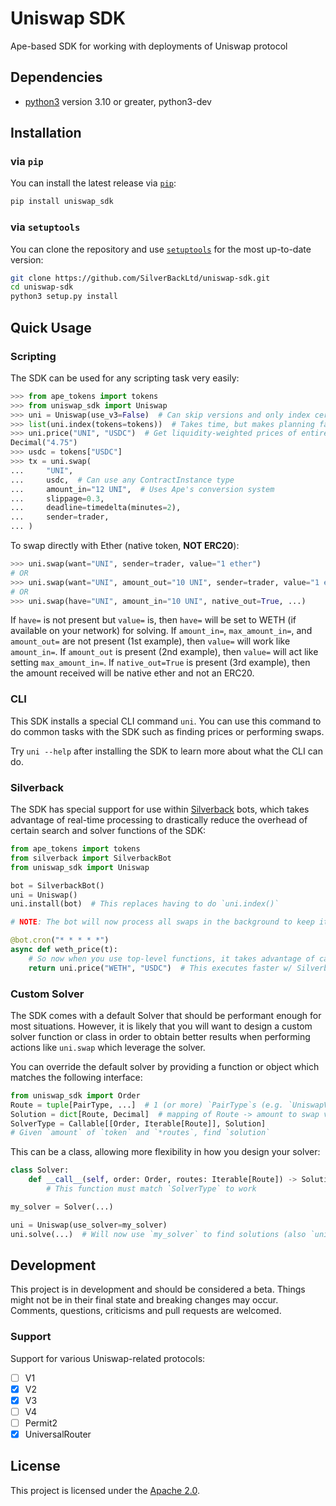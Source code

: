# Uniswap SDK

Ape-based SDK for working with deployments of Uniswap protocol

## Dependencies

- [python3](https://www.python.org/downloads) version 3.10 or greater, python3-dev

## Installation

### via `pip`

You can install the latest release via [`pip`](https://pypi.org/project/pip/):

```bash
pip install uniswap_sdk
```

### via `setuptools`

You can clone the repository and use [`setuptools`](https://github.com/pypa/setuptools) for the most up-to-date version:

```bash
git clone https://github.com/SilverBackLtd/uniswap-sdk.git
cd uniswap-sdk
python3 setup.py install
```

## Quick Usage

### Scripting

The SDK can be used for any scripting task very easily:

```py
>>> from ape_tokens import tokens
>>> from uniswap_sdk import Uniswap
>>> uni = Uniswap(use_v3=False)  # Can skip versions and only index certain tokens
>>> list(uni.index(tokens=tokens))  # Takes time, but makes planning faster (recommended for scripting)
>>> uni.price("UNI", "USDC")  # Get liquidity-weighted prices of entire index in real-time
Decimal("4.75")
>>> usdc = tokens["USDC"]
>>> tx = uni.swap(
...     "UNI",
...     usdc,  # Can use any ContractInstance type
...     amount_in="12 UNI",  # Uses Ape's conversion system
...     slippage=0.3,
...     deadline=timedelta(minutes=2),
...     sender=trader,
... )
```

To swap directly with Ether (native token, **NOT ERC20**):

```py
>>> uni.swap(want="UNI", sender=trader, value="1 ether")
# OR
>>> uni.swap(want="UNI", amount_out="10 UNI", sender=trader, value="1 ether")
# OR
>>> uni.swap(have="UNI", amount_in="10 UNI", native_out=True, ...)
```

If `have=` is not present but `value=` is, then `have=` will be set to WETH (if available on your network) for solving.
If `amount_in=`, `max_amount_in=`, and `amount_out=` are not present (1st example), then `value=` will work like `amount_in=`.
If `amount_out` is present (2nd example), then `value=` will act like setting `max_amount_in=`.
If `native_out=True` is present (3rd example), then the amount received will be native ether and not an ERC20.

### CLI

This SDK installs a special CLI command `uni`.
You can use this command to do common tasks with the SDK such as finding prices or performing swaps.

Try `uni --help` after installing the SDK to learn more about what the CLI can do.

### Silverback

The SDK has special support for use within [Silverback](https://silverback.apeworx.io) bots,
which takes advantage of real-time processing to drastically reduce the overhead of certain search
and solver functions of the SDK:

```py
from ape_tokens import tokens
from silverback import SilverbackBot
from uniswap_sdk import Uniswap

bot = SilverbackBot()
uni = Uniswap()
uni.install(bot)  # This replaces having to do `uni.index()`

# NOTE: The bot will now process all swaps in the background to keep it's indexes up-to-date!

@bot.cron("* * * * *")
async def weth_price(t):
    # So now when you use top-level functions, it takes advantage of cached data in the index
    return uni.price("WETH", "USDC")  # This executes faster w/ Silverback!
```

### Custom Solver

The SDK comes with a default Solver that should be performant enough for most situations.
However, it is likely that you will want to design a custom solver function or class in order
to obtain better results when performing actions like `uni.swap` which leverage the solver.

You can override the default solver by providing a function or object which matches the following interface:

```py
from uniswap_sdk import Order
Route = tuple[PairType, ...]  # 1 (or more) `PairType`s (e.g. `UniswapV2Pair`, etc.)
Solution = dict[Route, Decimal]  # mapping of Route -> amount to swap via Route
SolverType = Callable[[Order, Iterable[Route]], Solution]
# Given `amount` of `token` and `*routes`, find `solution`
```

This can be a class, allowing more flexibility in how you design your solver:

```py
class Solver:
    def __call__(self, order: Order, routes: Iterable[Route]) -> Solution:
        # This function must match `SolverType` to work

my_solver = Solver(...)

uni = Uniswap(use_solver=my_solver)
uni.solve(...)  # Will now use `my_solver` to find solutions (also `uni.swap`)
```

## Development

This project is in development and should be considered a beta.
Things might not be in their final state and breaking changes may occur.
Comments, questions, criticisms and pull requests are welcomed.

### Support

Support for various Uniswap-related protocols:

- [ ] V1
- [x] V2
- [x] V3
- [ ] V4
- [ ] Permit2
- [x] UniversalRouter

## License

This project is licensed under the [Apache 2.0](LICENSE).

